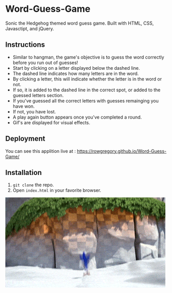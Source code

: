 # Word-Guess-Game

Sonic the Hedgehog themed word guess game. Built with HTML, CSS, Javasctipt, and jQuery.

## Instructions
* Similar to hangman, the game's objective is to guess the word correctly before you run out of guesses! 
* Start by clicking on a letter displayed below the dashed line.
* The dashed line indicates how many letters are in the word.
* By clicking a letter, this will indicate whether the letter is in the word or not.
* If so, it is added to the dashed line in the correct spot, or added to the guessed letters section.
* If you've guessed all the correct letters with guesses remainging you have won.
* If not, you have lost.
* A play again button appears once you've completed a round.
* Gif's are displayed for visual effects.


## Deployment

You can see this applition live at : https://rowgregory.github.io/Word-Guess-Game/

## Installation
1. `git clone` the repo.
2. Open `index.html` in your favorite browser.

![alt text](assets/images/sonic_bounce_gif.gif?raw=true)

